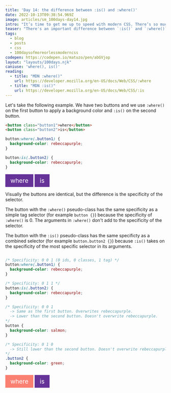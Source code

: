 ```yaml
---
title: 'Day 14: the difference between :is() and :where()'
date: 2022-10-13T09:38:54.969Z
image: articles/sm_100days-day14.jpg
intro: "It’s time to get me up to speed with modern CSS. There’s so much new in CSS that I know too little about. To change that I’ve started [#100DaysOfMoreOrLessModernCSS](/blog/2022/100-days-of-more-or-less-modern-css/). Why more or less modern CSS? Because some topics will be about cutting-edge features, while other stuff has been around for quite a while already, but I just have little to no experience with it."
teaser: "There's an important difference between `:is()` and `:where()`.  "
tags:
  - blog
  - posts
  - css
  - 100daysofmoreorlessmoderncss
codepen: https://codepen.io/matuzo/pen/abGVjop
layout: "layouts/100days.njk"
caniuse: 'where(), is()'
reading:
  - title: "MDN :where()"
    url: https://developer.mozilla.org/en-US/docs/Web/CSS/:where
  - title: "MDN :is()"
    url: https://developer.mozilla.org/en-US/docs/Web/CSS/:is
---
```

Let's take the following example. We have two buttons and we use `:where()` on the first button to apply a background color and `:is()` on the second button.

<style>
  button {
    border: none;
    color: #fff;
    font: inherit;
    font-size: 1.2rem;
    padding: 0.5rem 1rem;
  }

  button:where(.button1) {
    background-color: rebeccapurple;
  }

  button:is(.button2) {
    background-color: rebeccapurple;
  }

  .specificty button:where(.button1) {
    background-color: rebeccapurple;
  }

  .specificty button:is(.button2) {
    background-color: rebeccapurple;
  }

  .specificty button {
    background-color: salmon;
  }

  .specificty .button2 {
    background-color: green;
  }

</style>

```html
<button class="button1">where</button>
<button class="button2">is</button>
```

```css
button:where(.button1) {
  background-color: rebeccapurple;
}

button:is(.button2) {
  background-color: rebeccapurple;
}
```

<button class="button1">where</button>
<button class="button2">is</button>

Visually the buttons are identical, but the difference is the specificity of the selector.  

The button with the `:where()` pseudo-class has the same specificity as a simple tag selector (for example `button {}`) because the specificity of `:where()` is 0. The arguments in `:where()` don't add to the specificity of the selector.   

The button with the `:is()` pseudo-class has the same specificty as a combined selector (for example `button.button2 {}`) because `:is()` takes on the specificity of the most specific selector in its arguments.

```css

/* Specificity: 0 0 1 (0 ids, 0 classes, 1 tag) */
button:where(.button1) {
  background-color: rebeccapurple;
}

/* Specificity: 0 1 1 */
button:is(.button2) {
  background-color: rebeccapurple;
}

/* Specificity: 0 0 1 
  -> Same as the first button. Overwrites rebeccapurple.
  -> Lower than the second button. Doesn't overwrite rebeccapurple.
*/
button {
  background-color: salmon;
}

/* Specificity: 0 1 0
  -> Still lower than the second button. Doesn't overwrite rebeccapurple.
*/
.button2 {
  background-color: green;
}
```
<div class="specificty">
<button class="button1">where</button>
<button class="button2">is</button>
</div>

